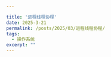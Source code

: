 ```yaml
---

title: '进程线程协程'
date: 2025-3-21
permalink: /posts/2025/03/进程线程协程/
tags:
  - 操作系统
excerpt: "" 
---
```




